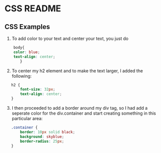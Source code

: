 # CSS README

## CSS Examples

1. To add color to your text and center your text, you just do 

```CSS 
    body{
    color: blue;
    text-align: center; 
       }
 ```


 2. To center my h2 element and to make the text larger, I added the following: 

 ``` CSS
    h2 {
        font-size: 32px;
        text-align: center;
    }

 ```

 3. I then proceeded to add a border around my div tag, so I had add a seperate color for the div.container and start creating something in this particular area:

 ```CSS
    .container {
        border: 10px solid black;
        background: skyblue;
        border-radius: 25px;
    }


 ```